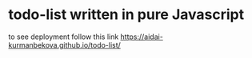 # todo-list written in pure Javascript
to see deployment follow this link https://aidai-kurmanbekova.github.io/todo-list/

